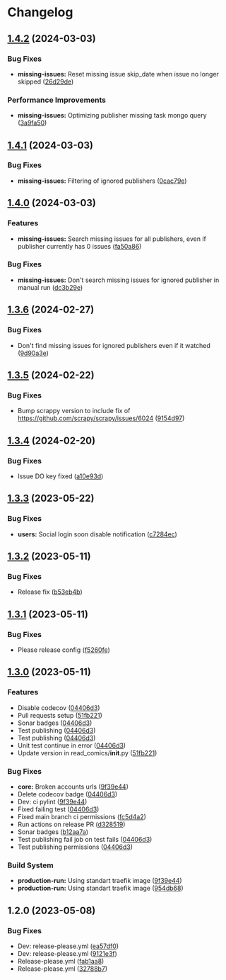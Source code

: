 # Changelog

## [1.4.2](https://github.com/NoNameItem/read-comics/compare/1.4.1...1.4.2) (2024-03-03)


### Bug Fixes

* **missing-issues:** Reset missing issue skip_date when issue no longer skipped ([26d29de](https://github.com/NoNameItem/read-comics/commit/26d29de00859c0b8b7dd1e64fb4348f30b372562))


### Performance Improvements

* **missing-issues:** Optimizing publisher missing task mongo query ([3a9fa50](https://github.com/NoNameItem/read-comics/commit/3a9fa504b851d93a35117982475e0904d6261e05))

## [1.4.1](https://github.com/NoNameItem/read-comics/compare/1.4.0...1.4.1) (2024-03-03)


### Bug Fixes

* **missing-issues:** Filtering of ignored publishers ([0cac79e](https://github.com/NoNameItem/read-comics/commit/0cac79ea87c5d5da839e1c350863e97f129b3303))

## [1.4.0](https://github.com/NoNameItem/read-comics/compare/1.3.6...1.4.0) (2024-03-03)


### Features

* **missing-issues:** Search missing issues for all publishers, even if publisher currently has 0 issues ([fa50a86](https://github.com/NoNameItem/read-comics/commit/fa50a86ea7d2baea370abd8236ad0285002e30c3))


### Bug Fixes

* **missing-issues:** Don't search missing issues for ignored publisher in manual run ([dc3b29e](https://github.com/NoNameItem/read-comics/commit/dc3b29ecb065a0e2ae65c5eed33896c4b27d98be))

## [1.3.6](https://github.com/NoNameItem/read-comics/compare/1.3.5...1.3.6) (2024-02-27)


### Bug Fixes

* Don't find missing issues for ignored publishers even if it watched ([9d90a3e](https://github.com/NoNameItem/read-comics/commit/9d90a3efa96732996a7b3da27f80be25ebf1ec54))

## [1.3.5](https://github.com/NoNameItem/read-comics/compare/1.3.4...1.3.5) (2024-02-22)


### Bug Fixes

* Bump scrappy version to include fix of https://github.com/scrapy/scrapy/issues/6024 ([9154d97](https://github.com/NoNameItem/read-comics/commit/9154d9756f4481f4e38ced12cec5e042ef89c963))

## [1.3.4](https://github.com/NoNameItem/read-comics/compare/1.3.3...1.3.4) (2024-02-20)


### Bug Fixes

* Issue DO key fixed ([a10e93d](https://github.com/NoNameItem/read-comics/commit/a10e93dde76da1071816c64e3a6e2484e33a4b6e))

## [1.3.3](https://github.com/NoNameItem/read-comics/compare/1.3.2...1.3.3) (2023-05-22)


### Bug Fixes

* **users:** Social login soon disable notification ([c7284ec](https://github.com/NoNameItem/read-comics/commit/c7284ec641af4a6b850ad0ba351d63264d44a11b))

## [1.3.2](https://github.com/NoNameItem/read-comics/compare/1.3.1...1.3.2) (2023-05-11)


### Bug Fixes

* Release fix ([b53eb4b](https://github.com/NoNameItem/read-comics/commit/b53eb4b8b0ad390691406d9e46b5ceb9cdd554e2))

## [1.3.1](https://github.com/NoNameItem/read-comics/compare/v1.3.0...1.3.1) (2023-05-11)


### Bug Fixes

* Please release config ([f5260fe](https://github.com/NoNameItem/read-comics/commit/f5260fe302bdd64c4f2516dd071c1d0a83d59e1c))

## [1.3.0](https://github.com/NoNameItem/read-comics/compare/v1.2.0...v1.3.0) (2023-05-11)


### Features

* Disable codecov ([04406d3](https://github.com/NoNameItem/read-comics/commit/04406d3714b1a35edf4917d280d83cfb5875294b))
* Pull requests setup ([51fb221](https://github.com/NoNameItem/read-comics/commit/51fb221684510bb33e5bc3cdace529bc569c274d))
* Sonar badges ([04406d3](https://github.com/NoNameItem/read-comics/commit/04406d3714b1a35edf4917d280d83cfb5875294b))
* Test publishing ([04406d3](https://github.com/NoNameItem/read-comics/commit/04406d3714b1a35edf4917d280d83cfb5875294b))
* Test publishing ([04406d3](https://github.com/NoNameItem/read-comics/commit/04406d3714b1a35edf4917d280d83cfb5875294b))
* Unit test continue in error ([04406d3](https://github.com/NoNameItem/read-comics/commit/04406d3714b1a35edf4917d280d83cfb5875294b))
* Update version in read_comics/__init__.py ([51fb221](https://github.com/NoNameItem/read-comics/commit/51fb221684510bb33e5bc3cdace529bc569c274d))


### Bug Fixes

* **core:** Broken accounts urls ([9f39e44](https://github.com/NoNameItem/read-comics/commit/9f39e44b07aba549104557a337cf9199e8933b0d))
* Delete codecov badge ([04406d3](https://github.com/NoNameItem/read-comics/commit/04406d3714b1a35edf4917d280d83cfb5875294b))
* Dev: ci pylint ([9f39e44](https://github.com/NoNameItem/read-comics/commit/9f39e44b07aba549104557a337cf9199e8933b0d))
* Fixed failing test ([04406d3](https://github.com/NoNameItem/read-comics/commit/04406d3714b1a35edf4917d280d83cfb5875294b))
* Fixed main branch ci permissions ([fc5d4a2](https://github.com/NoNameItem/read-comics/commit/fc5d4a2e0dd29d8d1458fdfef9930a181d811b22))
* Run actions on release PR ([d328519](https://github.com/NoNameItem/read-comics/commit/d328519b43f4252478fabd69a4eec695dd73258c))
* Sonar badges ([b12aa7a](https://github.com/NoNameItem/read-comics/commit/b12aa7a648596c14b1a637c20e841e121de9f91e))
* Test publishing fail job on test fails ([04406d3](https://github.com/NoNameItem/read-comics/commit/04406d3714b1a35edf4917d280d83cfb5875294b))
* Test publishing permissions ([04406d3](https://github.com/NoNameItem/read-comics/commit/04406d3714b1a35edf4917d280d83cfb5875294b))


### Build System

* **production-run:** Using standart traefik image ([9f39e44](https://github.com/NoNameItem/read-comics/commit/9f39e44b07aba549104557a337cf9199e8933b0d))
* **production-run:** Using standart traefik image ([954db68](https://github.com/NoNameItem/read-comics/commit/954db6844c311439ae31b856a38b8823e2e19541))

## 1.2.0 (2023-05-08)


### Bug Fixes

* Dev: release-please.yml ([ea57df0](https://github.com/NoNameItem/read-comics/commit/ea57df0d5a132dd26e3439025b9db81e1123f350))
* Dev: release-please.yml ([9121e3f](https://github.com/NoNameItem/read-comics/commit/9121e3fded1d3849095b2bf19edaf4779f23f336))
* Release-please.yml ([fab1aa8](https://github.com/NoNameItem/read-comics/commit/fab1aa88c9624a321ab2ddf52377dbfaa321a233))
* Release-please.yml ([32788b7](https://github.com/NoNameItem/read-comics/commit/32788b7fad6feb0d2b2a8e4df05f5edd7eff01a4))
